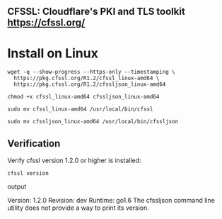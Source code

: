 ## CFSSL: Cloudflare's PKI and TLS toolkit https://cfssl.org/

# Install on Linux

```shell
wget -q --show-progress --https-only --timestamping \
  https://pkg.cfssl.org/R1.2/cfssl_linux-amd64 \
  https://pkg.cfssl.org/R1.2/cfssljson_linux-amd64

chmod +x cfssl_linux-amd64 cfssljson_linux-amd64

sudo mv cfssl_linux-amd64 /usr/local/bin/cfssl

sudo mv cfssljson_linux-amd64 /usr/local/bin/cfssljson
```

## Verification

Verify cfssl version 1.2.0 or higher is installed:

```shell
cfssl version
```

output

Version: 1.2.0
Revision: dev
Runtime: go1.6
The cfssljson command line utility does not provide a way to print its version.